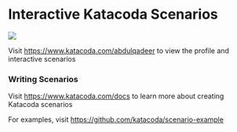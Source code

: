 # Interactive Katacoda Scenarios

[![](http://shields.katacoda.com/katacoda/abdulqadeer/count.svg)](https://www.katacoda.com/abdulqadeer "Get your profile on Katacoda.com")

Visit https://www.katacoda.com/abdulqadeer to view the profile and interactive scenarios

### Writing Scenarios
Visit https://www.katacoda.com/docs to learn more about creating Katacoda scenarios

For examples, visit https://github.com/katacoda/scenario-example
